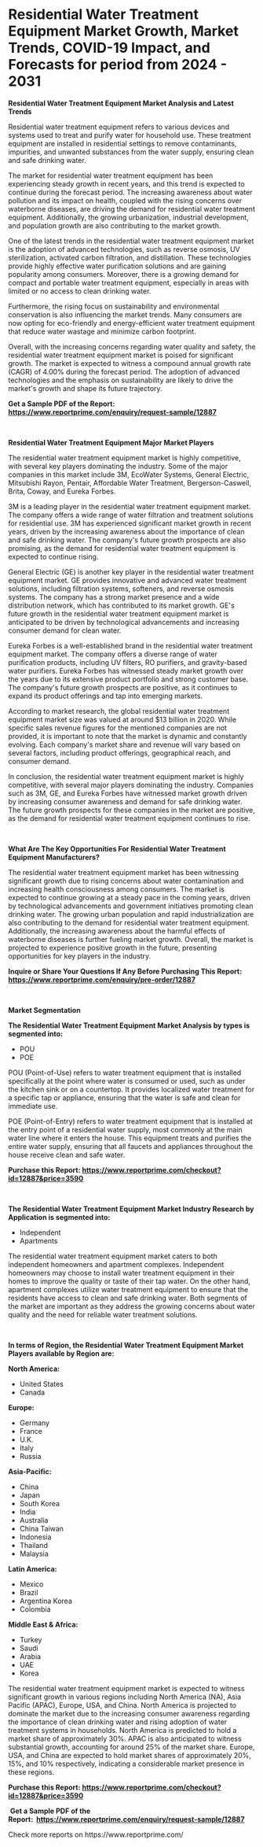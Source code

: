 <p><h1>Residential Water Treatment Equipment Market Growth, Market Trends, COVID-19 Impact, and Forecasts for period from 2024 - 2031</h1></p><p><strong>Residential Water Treatment Equipment Market Analysis and Latest Trends</strong></p>
<p><p>Residential water treatment equipment refers to various devices and systems used to treat and purify water for household use. These treatment equipment are installed in residential settings to remove contaminants, impurities, and unwanted substances from the water supply, ensuring clean and safe drinking water.</p><p>The market for residential water treatment equipment has been experiencing steady growth in recent years, and this trend is expected to continue during the forecast period. The increasing awareness about water pollution and its impact on health, coupled with the rising concerns over waterborne diseases, are driving the demand for residential water treatment equipment. Additionally, the growing urbanization, industrial development, and population growth are also contributing to the market growth.</p><p>One of the latest trends in the residential water treatment equipment market is the adoption of advanced technologies, such as reverse osmosis, UV sterilization, activated carbon filtration, and distillation. These technologies provide highly effective water purification solutions and are gaining popularity among consumers. Moreover, there is a growing demand for compact and portable water treatment equipment, especially in areas with limited or no access to clean drinking water.</p><p>Furthermore, the rising focus on sustainability and environmental conservation is also influencing the market trends. Many consumers are now opting for eco-friendly and energy-efficient water treatment equipment that reduce water wastage and minimize carbon footprint.</p><p>Overall, with the increasing concerns regarding water quality and safety, the residential water treatment equipment market is poised for significant growth. The market is expected to witness a compound annual growth rate (CAGR) of 4.00% during the forecast period. The adoption of advanced technologies and the emphasis on sustainability are likely to drive the market's growth and shape its future trajectory.</p></p>
<p><strong>Get a Sample PDF of the Report:&nbsp; <a href="https://www.reportprime.com/enquiry/request-sample/12887">https://www.reportprime.com/enquiry/request-sample/12887</a></strong></p>
<p>&nbsp;</p>
<p><strong>Residential Water Treatment Equipment Major Market Players</strong></p>
<p><p>The residential water treatment equipment market is highly competitive, with several key players dominating the industry. Some of the major companies in this market include 3M, EcoWater Systems, General Electric, Mitsubishi Rayon, Pentair, Affordable Water Treatment, Bergerson-Caswell, Brita, Coway, and Eureka Forbes.</p><p>3M is a leading player in the residential water treatment equipment market. The company offers a wide range of water filtration and treatment solutions for residential use. 3M has experienced significant market growth in recent years, driven by the increasing awareness about the importance of clean and safe drinking water. The company's future growth prospects are also promising, as the demand for residential water treatment equipment is expected to continue rising.</p><p>General Electric (GE) is another key player in the residential water treatment equipment market. GE provides innovative and advanced water treatment solutions, including filtration systems, softeners, and reverse osmosis systems. The company has a strong market presence and a wide distribution network, which has contributed to its market growth. GE's future growth in the residential water treatment equipment market is anticipated to be driven by technological advancements and increasing consumer demand for clean water.</p><p>Eureka Forbes is a well-established brand in the residential water treatment equipment market. The company offers a diverse range of water purification products, including UV filters, RO purifiers, and gravity-based water purifiers. Eureka Forbes has witnessed steady market growth over the years due to its extensive product portfolio and strong customer base. The company's future growth prospects are positive, as it continues to expand its product offerings and tap into emerging markets.</p><p>According to market research, the global residential water treatment equipment market size was valued at around $13 billion in 2020. While specific sales revenue figures for the mentioned companies are not provided, it is important to note that the market is dynamic and constantly evolving. Each company's market share and revenue will vary based on several factors, including product offerings, geographical reach, and consumer demand.</p><p>In conclusion, the residential water treatment equipment market is highly competitive, with several major players dominating the industry. Companies such as 3M, GE, and Eureka Forbes have witnessed market growth driven by increasing consumer awareness and demand for safe drinking water. The future growth prospects for these companies in the market are positive, as the demand for residential water treatment equipment continues to rise.</p></p>
<p>&nbsp;</p>
<p><strong>What Are The Key Opportunities For Residential Water Treatment Equipment Manufacturers?</strong></p>
<p><p>The residential water treatment equipment market has been witnessing significant growth due to rising concerns about water contamination and increasing health consciousness among consumers. The market is expected to continue growing at a steady pace in the coming years, driven by technological advancements and government initiatives promoting clean drinking water. The growing urban population and rapid industrialization are also contributing to the demand for residential water treatment equipment. Additionally, the increasing awareness about the harmful effects of waterborne diseases is further fueling market growth. Overall, the market is projected to experience positive growth in the future, presenting opportunities for key players in the industry.</p></p>
<p><strong>Inquire or Share Your Questions If Any Before Purchasing This Report: <a href="https://www.reportprime.com/enquiry/pre-order/12887">https://www.reportprime.com/enquiry/pre-order/12887</a></strong></p>
<p>&nbsp;</p>
<p><strong>Market Segmentation</strong></p>
<p><strong>The Residential Water Treatment Equipment Market Analysis by types is segmented into:</strong></p>
<p><ul><li>POU</li><li>POE</li></ul></p>
<p><p>POU (Point-of-Use) refers to water treatment equipment that is installed specifically at the point where water is consumed or used, such as under the kitchen sink or on a countertop. It provides localized water treatment for a specific tap or appliance, ensuring that the water is safe and clean for immediate use. </p><p>POE (Point-of-Entry) refers to water treatment equipment that is installed at the entry point of a residential water supply, most commonly at the main water line where it enters the house. This equipment treats and purifies the entire water supply, ensuring that all faucets and appliances throughout the house receive clean and safe water.</p></p>
<p><strong>Purchase this Report:&nbsp;<a href="https://www.reportprime.com/checkout?id=12887&price=3590">https://www.reportprime.com/checkout?id=12887&price=3590</a></strong></p>
<p>&nbsp;</p>
<p><strong>The Residential Water Treatment Equipment Market Industry Research by Application is segmented into:</strong></p>
<p><ul><li>Independent</li><li>Apartments</li></ul></p>
<p><p>The residential water treatment equipment market caters to both independent homeowners and apartment complexes. Independent homeowners may choose to install water treatment equipment in their homes to improve the quality or taste of their tap water. On the other hand, apartment complexes utilize water treatment equipment to ensure that the residents have access to clean and safe drinking water. Both segments of the market are important as they address the growing concerns about water quality and the need for reliable water treatment solutions.</p></p>
<p>&nbsp;</p>
<p><strong>In terms of Region, the Residential Water Treatment Equipment Market Players available by Region are:</strong></p>
<p>
    <p> <strong> North America: </strong>
        <ul>
            <li>United States</li>
            <li>Canada</li>
        </ul>
        </p> 
    <p> <strong> Europe: </strong>
        <ul>
            <li>Germany</li>
            <li>France</li>
            <li>U.K.</li>
            <li>Italy</li>
            <li>Russia</li>
        </ul>
        </p> 
    <p> <strong> Asia-Pacific: </strong>
        <ul>
            <li>China</li>
            <li>Japan</li>
            <li>South Korea</li>
            <li>India</li>
            <li>Australia</li>
            <li>China Taiwan</li>
            <li>Indonesia</li>
            <li>Thailand</li>
            <li>Malaysia</li>
        </ul>
        </p> 
    <p> <strong> Latin America: </strong>
        <ul>
            <li>Mexico</li>
            <li>Brazil</li>
            <li>Argentina Korea</li>
            <li>Colombia</li>
        </ul>
        </p> 
    <p> <strong> Middle East & Africa: </strong>
        <ul>
            <li>Turkey</li>
            <li>Saudi</li>
            <li>Arabia</li>
            <li>UAE</li>
            <li>Korea</li>
        </ul>
    </p>
    </p>
<p><p>The residential water treatment equipment market is expected to witness significant growth in various regions including North America (NA), Asia Pacific (APAC), Europe, USA, and China. North America is projected to dominate the market due to the increasing consumer awareness regarding the importance of clean drinking water and rising adoption of water treatment systems in households. North America is predicted to hold a market share of approximately 30%. APAC is also anticipated to witness substantial growth, accounting for around 25% of the market share. Europe, USA, and China are expected to hold market shares of approximately 20%, 15%, and 10% respectively, indicating a considerable market presence in these regions.</p></p>
<p><strong>Purchase this Report: <a href="https://www.reportprime.com/checkout?id=12887&price=3590">https://www.reportprime.com/checkout?id=12887&price=3590</a></strong></p>
<p>&nbsp;<strong>Get a Sample PDF of the Report:&nbsp;&nbsp;<a href="https://www.reportprime.com/enquiry/request-sample/12887">https://www.reportprime.com/enquiry/request-sample/12887</a></strong></p>
<p><strong></strong></p>
<p>Check more reports on https://www.reportprime.com/</p>